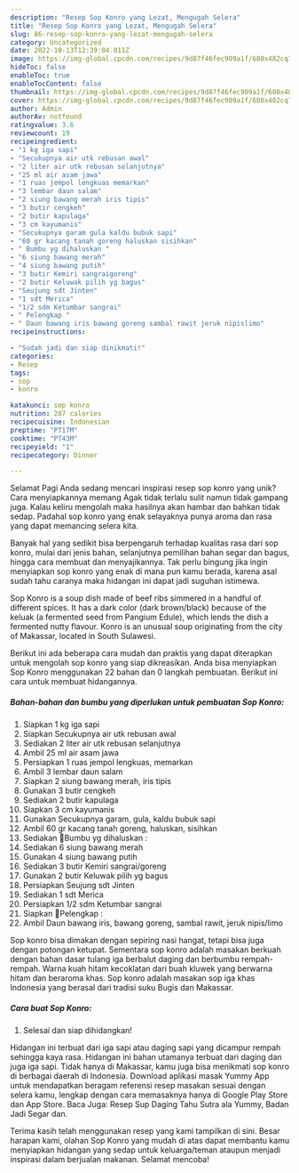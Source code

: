 ```yaml
---
description: "Resep Sop Konro yang Lezat, Mengugah Selera"
title: "Resep Sop Konro yang Lezat, Mengugah Selera"
slug: 86-resep-sop-konro-yang-lezat-mengugah-selera
category: Uncategorized
date: 2022-10-13T12:39:04.011Z
image: https://img-global.cpcdn.com/recipes/9d87f46fec909a1f/680x482cq70/sop-konro-foto-resep-utama.jpg
hideToc: false
enableToc: true
enableTocContent: false
thumbnail: https://img-global.cpcdn.com/recipes/9d87f46fec909a1f/680x482cq70/sop-konro-foto-resep-utama.jpg
cover: https://img-global.cpcdn.com/recipes/9d87f46fec909a1f/680x482cq70/sop-konro-foto-resep-utama.jpg
author: Admin
authorAv: notfound
ratingvalue: 3.6
reviewcount: 19
recipeingredient:
- "1 kg iga sapi"
- "Secukupnya air utk rebusan awal"
- "2 liter air utk rebusan selanjutnya"
- "25 ml air asam jawa"
- "1 ruas jempol lengkuas memarkan"
- "3 lembar daun salam"
- "2 siung bawang merah iris tipis"
- "3 butir cengkeh"
- "2 butir kapulaga"
- "3 cm kayumanis"
- "Secukupnya garam gula kaldu bubuk sapi"
- "60 gr kacang tanah goreng haluskan sisihkan"
- " Bumbu yg dihaluskan "
- "6 siung bawang merah"
- "4 siung bawang putih"
- "3 butir Kemiri sangraigoreng"
- "2 butir Keluwak pilih yg bagus"
- "Seujung sdt Jinten"
- "1 sdt Merica"
- "1/2 sdm Ketumbar sangrai"
- " Pelengkap "
- " Daun bawang iris bawang goreng sambal rawit jeruk nipislimo"
recipeinstructions:

- "Sudah jadi dan siap dinikmati!"
categories:
- Resep
tags:
- sop
- konro

katakunci: sop konro 
nutrition: 287 calories
recipecuisine: Indonesian
preptime: "PT17M"
cooktime: "PT43M"
recipeyield: "1"
recipecategory: Dinner

---
```



Selamat Pagi Anda sedang mencari inspirasi resep sop konro yang unik? Cara menyiapkannya memang Agak tidak terlalu sulit namun tidak gampang juga. Kalau keliru mengolah maka hasilnya akan hambar dan bahkan tidak sedap. Padahal sop konro yang enak selayaknya punya aroma dan rasa yang dapat memancing selera kita.


Banyak hal yang sedikit bisa berpengaruh terhadap kualitas rasa dari sop konro, mulai dari jenis bahan, selanjutnya pemilihan bahan segar dan bagus, hingga cara membuat dan menyajikannya. Tak perlu bingung jika ingin menyiapkan sop konro yang enak di mana pun kamu berada, karena asal sudah tahu caranya maka hidangan ini dapat jadi suguhan istimewa.

Sop Konro is a soup dish made of beef ribs simmered in a handful of different spices. It has a dark color (dark brown/black) because of the keluak (a fermented seed from Pangium Edule), which lends the dish a fermented nutty flavour. Konro is an unusual soup originating from the city of Makassar, located in South Sulawesi.


Berikut ini ada beberapa cara mudah dan praktis yang dapat diterapkan untuk mengolah sop konro yang siap dikreasikan. Anda bisa menyiapkan Sop Konro menggunakan 22 bahan dan 0 langkah pembuatan. Berikut ini cara untuk membuat hidangannya.

<!--inarticleads1-->

##### Bahan-bahan dan bumbu yang diperlukan untuk pembuatan Sop Konro:

1. Siapkan 1 kg iga sapi
1. Siapkan Secukupnya air utk rebusan awal
1. Sediakan 2 liter air utk rebusan selanjutnya
1. Ambil 25 ml air asam jawa
1. Persiapkan 1 ruas jempol lengkuas, memarkan
1. Ambil 3 lembar daun salam
1. Siapkan 2 siung bawang merah, iris tipis
1. Gunakan 3 butir cengkeh
1. Sediakan 2 butir kapulaga
1. Siapkan 3 cm kayumanis
1. Gunakan Secukupnya garam, gula, kaldu bubuk sapi
1. Ambil 60 gr kacang tanah goreng, haluskan, sisihkan
1. Sediakan  🔼Bumbu yg dihaluskan :
1. Sediakan 6 siung bawang merah
1. Gunakan 4 siung bawang putih
1. Sediakan 3 butir Kemiri sangrai/goreng
1. Gunakan 2 butir Keluwak pilih yg bagus
1. Persiapkan Seujung sdt Jinten
1. Sediakan 1 sdt Merica
1. Persiapkan 1/2 sdm Ketumbar sangrai
1. Siapkan  🔼Pelengkap :
1. Ambil  Daun bawang iris, bawang goreng, sambal rawit, jeruk nipis/limo


Sop konro bisa dimakan dengan sepiring nasi hangat, tetapi bisa juga dengan potongan ketupat. Sementara sop konro adalah masakan berkuah dengan bahan dasar tulang iga berbalut daging dan berbumbu rempah-rempah. Warna kuah hitam kecoklatan dari buah kluwek yang berwarna hitam dan beraroma khas. Sop konro adalah masakan sop iga khas Indonesia yang berasal dari tradisi suku Bugis dan Makassar. 

<!--inarticleads2-->

##### Cara buat Sop Konro:


1. Selesai dan siap dihidangkan!

Hidangan ini terbuat dari iga sapi atau daging sapi yang dicampur rempah sehingga kaya rasa. Hidangan ini bahan utamanya terbuat dari daging dan juga iga sapi. Tidak hanya di Makassar, kamu juga bisa menikmati sop konro di berbagai daerah di Indonesia. Download aplikasi masak Yummy App untuk mendapatkan beragam referensi resep masakan sesuai dengan selera kamu, lengkap dengan cara memasaknya hanya di Google Play Store dan App Store. Baca Juga: Resep Sup Daging Tahu Sutra ala Yummy, Badan Jadi Segar dan. 

Terima kasih telah menggunakan resep yang kami tampilkan di sini. Besar harapan kami, olahan Sop Konro yang mudah di atas dapat membantu kamu menyiapkan hidangan yang sedap untuk keluarga/teman ataupun menjadi inspirasi dalam berjualan makanan. Selamat mencoba!
